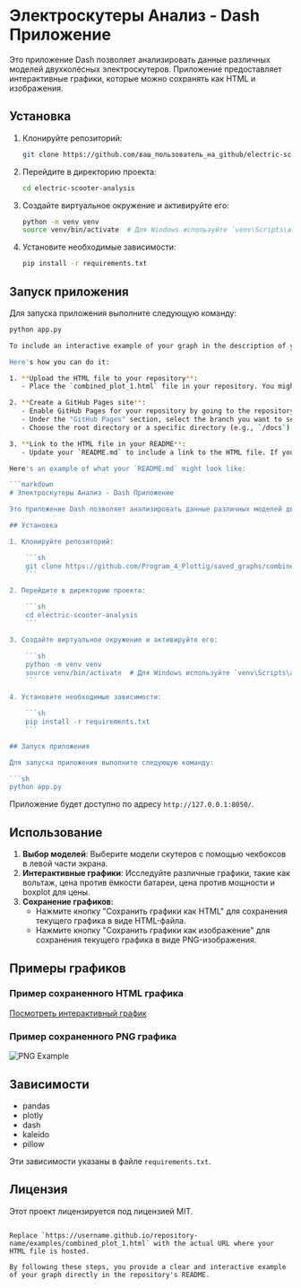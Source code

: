 # Электроскутеры Анализ - Dash Приложение

Это приложение Dash позволяет анализировать данные различных моделей двухколёсных электроскутеров. Приложение предоставляет интерактивные графики, которые можно сохранять как HTML и изображения.

## Установка

1. Клонируйте репозиторий:

    ```sh
    git clone https://github.com/ваш_пользователь_на_github/electric-scooter-analysis.git
    ```

2. Перейдите в директорию проекта:

    ```sh
    cd electric-scooter-analysis
    ```

3. Создайте виртуальное окружение и активируйте его:

    ```sh
    python -m venv venv
    source venv/bin/activate  # Для Windows используйте `venv\Scripts\activate`
    ```

4. Установите необходимые зависимости:

    ```sh
    pip install -r requirements.txt
    ```

## Запуск приложения

Для запуска приложения выполните следующую команду:

```sh
python app.py

To include an interactive example of your graph in the description of your GitHub repository, you can provide a link to the saved HTML file. Unfortunately, GitHub's Markdown does not support rendering HTML files directly within the README. However, you can upload the HTML file to a publicly accessible location (such as GitHub Pages) and link to it.

Here's how you can do it:

1. **Upload the HTML file to your repository**:
   - Place the `combined_plot_1.html` file in your repository. You might put it in a directory like `examples/`.

2. **Create a GitHub Pages site**:
   - Enable GitHub Pages for your repository by going to the repository settings.
   - Under the "GitHub Pages" section, select the branch you want to serve the pages from (typically `main` or `gh-pages`).
   - Choose the root directory or a specific directory (e.g., `/docs`) to serve the content.

3. **Link to the HTML file in your README**:
   - Update your `README.md` to include a link to the HTML file. If you have enabled GitHub Pages and placed the file in the `examples/` directory, the link might look something like this: `https://username.github.io/repository-name/examples/combined_plot_1.html`.

Here's an example of what your `README.md` might look like:

```markdown
# Электроскутеры Анализ - Dash Приложение

Это приложение Dash позволяет анализировать данные различных моделей двухколёсных электроскутеров. Приложение предоставляет интерактивные графики, которые можно сохранять как HTML и изображения.

## Установка

1. Клонируйте репозиторий:

    ```sh
    git clone https://github.com/Program_4_Plottig/saved_graphs/combined_plot_1.html
    ```

2. Перейдите в директорию проекта:

    ```sh
    cd electric-scooter-analysis
    ```

3. Создайте виртуальное окружение и активируйте его:

    ```sh
    python -m venv venv
    source venv/bin/activate  # Для Windows используйте `venv\Scripts\activate`
    ```

4. Установите необходимые зависимости:

    ```sh
    pip install -r requirements.txt
    ```

## Запуск приложения

Для запуска приложения выполните следующую команду:

```sh
python app.py
```

Приложение будет доступно по адресу `http://127.0.0.1:8050/`.

## Использование

1. **Выбор моделей**: Выберите модели скутеров с помощью чекбоксов в левой части экрана.
2. **Интерактивные графики**: Исследуйте различные графики, такие как вольтаж, цена против ёмкости батареи, цена против мощности и boxplot для цены.
3. **Сохранение графиков**:
    - Нажмите кнопку "Сохранить графики как HTML" для сохранения текущего графика в виде HTML-файла.
    - Нажмите кнопку "Сохранить графики как изображение" для сохранения текущего графика в виде PNG-изображения.

## Примеры графиков

### Пример сохраненного HTML графика

[Посмотреть интерактивный график](https://github.com/YZenia/Pandas-Data-Analysis/main/Program_4_Plottig/saved_graphs/combined_plot_1.html)

### Пример сохраненного PNG графика
![PNG Example](saved_graphs/combined_plot_1.png)

## Зависимости

- pandas
- plotly
- dash
- kaleido
- pillow

Эти зависимости указаны в файле `requirements.txt`.

## Лицензия

Этот проект лицензируется под лицензией MIT.
```

Replace `https://username.github.io/repository-name/examples/combined_plot_1.html` with the actual URL where your HTML file is hosted. 

By following these steps, you provide a clear and interactive example of your graph directly in the repository's README.
